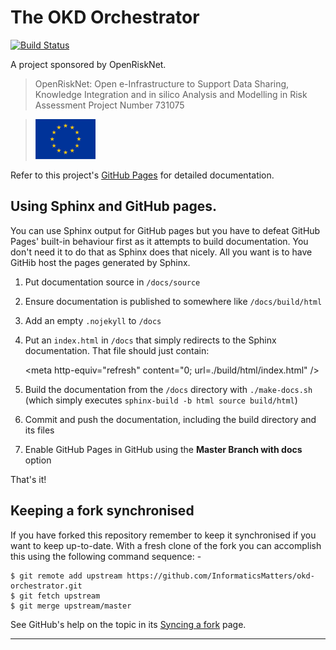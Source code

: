 # The OKD Orchestrator

[![Build Status](https://travis-ci.org/InformaticsMatters/okd-orchestrator.svg?branch=master)](https://travis-ci.org/InformaticsMatters/okd-orchestrator)

A project sponsored by OpenRiskNet.

>   OpenRiskNet: Open e-Infrastructure to Support Data Sharing,
    Knowledge Integration and in silico Analysis and Modelling in Risk Assessment
    Project Number 731075
    
>   ![](docs/images/eu-96x64.png)

Refer to this project's [GitHub Pages] for detailed documentation.

## Using Sphinx and GitHub pages.

You can use Sphinx output for GitHub pages but you have to defeat GitHub
Pages' built-in behaviour first as it attempts to build documentation.
You don't need it to do that as Sphinx does that nicely. All you want is to
have GitHib host the pages generated by Sphinx.

1.  Put documentation source in `/docs/source`
2.  Ensure documentation is published to somewhere like `/docs/build/html`
3.  Add an empty `.nojekyll` to `/docs`
4.  Put an `index.html` in `/docs` that simply redirects to the Sphinx
    documentation. That file should just contain:
     
    \<meta http-equiv="refresh" content="0; url=./build/html/index.html" />

5.  Build the documentation from the `/docs` directory with `./make-docs.sh`
    (which simply executes `sphinx-build -b html source build/html`)
6.  Commit and push the documentation, including the build directory
    and its files
7.  Enable GitHub Pages in GitHub using the **Master Branch with docs** option

That's it!

## Keeping a fork synchronised

If you have forked this repository remember to keep it synchronised
if you want to keep up-to-date. With a fresh clone of the fork you can
accomplish this using the following command sequence: -

    $ git remote add upstream https://github.com/InformaticsMatters/okd-orchestrator.git
    $ git fetch upstream
    $ git merge upstream/master

See GitHub's help on the topic in its [Syncing a fork] page.

---

[github pages]: https://demo.informaticsmatters.com/okd-orchestrator/
[syncing a fork]: https://help.github.com/articles/syncing-a-fork/
